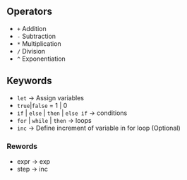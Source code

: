 ## Operators

- `+` Addition
- `-` Subtraction
- `*` Multiplication
- `/` Division
- `^` Exponentiation

## Keywords

- `let` -> Assign variables
- `true`|`false` = 1 | 0
- `if` | `else` | `then` | `else if` -> conditions
- `for` | `while` | `then` -> loops
- `inc` -> Define increment of variable in for loop  (Optional)

### Rewords

- expr -> exp
- step -> inc
